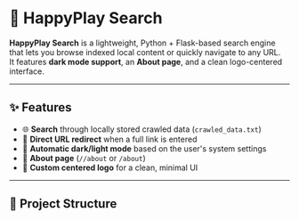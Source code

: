 # 🔎 HappyPlay Search

**HappyPlay Search** is a lightweight, Python + Flask-based search engine that lets you browse indexed local content or quickly navigate to any URL.  
It features **dark mode support**, an **About page**, and a clean logo-centered interface.


---

## ✨ Features

- 🌐 **Search** through locally stored crawled data (`crawled_data.txt`)
- 🔗 **Direct URL redirect** when a full link is entered
- 🌙 **Automatic dark/light mode** based on the user's system settings
- 📄 **About page** (`//about` or `/about`)
- 🎨 **Custom centered logo** for a clean, minimal UI

---

## 📂 Project Structure


